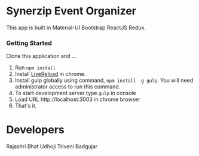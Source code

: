 Synerzip Event Organizer
=============================

This app is built in Material-UI Bootstrap ReactJS Redux.

### Getting Started ###
Clone this application and ...
1. Run ```npm install```
2. Install [LiveReload](https://chrome.google.com/webstore/detail/remotelivereload/jlppknnillhjgiengoigajegdpieppei?hl=en) in chrome.
3. Install gulp globally using command, ```npm install -g gulp```. You will need administrator access to run this command.
4. To start development server type ```gulp``` in console
5. Load URL http://localhost:3003 in chrome browser
6. That's it.



Developers
==========================
Rajashri Bhat Udhoji
Triveni Badgujar
